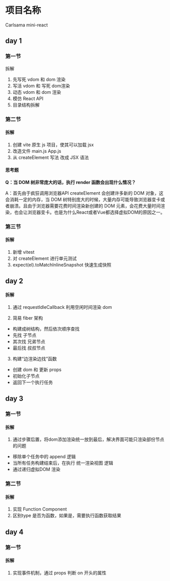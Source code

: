# 项目名称

Carlsama mini-react

## day 1

### 第一节

拆解
1. 先写死 vdom 和 dom 渲染
2. 写活 vdom 和 写死 dom渲染
3. 动态 vdom 和 dom 渲染
4. 模仿 React API
5. 目录结构拆解



### 第二节
#### 拆解
1. 创建 vite 原生 js 项目，使其可以加载 jsx
2. 改造文件 main.js App.js
3. 从 createElement 写法 改成 JSX 语法

#### 思考题

**Q：当 DOM 树非常庞大的话，执行 render 函数会出现什么情况？**  

A：首先由于疯狂调用浏览器API createElement 会创建许多新的 DOM 对象，这会消耗一定的内存，当 DOM 树特别庞大的时候，大量内存可能导致浏览器变卡或者崩溃。且由于浏览器需要花费时间渲染新创建的 DOM 元素，会花费大量时间渲染，也会让浏览器变卡。也是为什么React或者Vue都选择虚拟DOM的原因之一。


### 第三节
#### 拆解
1. 新增 vitest
2. 对 createElement 进行单元测试
3. expect(el).toMatchInlineSnapshot 快速生成快照


## day 2

#### 拆解

1. 通过 requestIdleCallback 利用空闲时间渲染 dom

2. 简易 fiber 架构
  - 构建成树结构，然后依次顺序查找
  - 先找 子节点
  - 其次找 兄弟节点
  - 最后找 叔叔节点

3. 构建“边渲染边找”函数
  - 创建 dom 和 更新 props
  - 初始化子节点
  - 返回下一个执行任务


## day 3

### 第一节

#### 拆解

1. 通过步骤后置，将dom添加渲染统一放到最后，解决界面可能只渲染部份节点的问题
  - 移除单个任务中的 append 逻辑
  - 当所有任务构建结束后，在执行 统一渲染视图 逻辑
  - 通过递归虚拟DOM 渲染

### 第二节

#### 拆解
1. 实现 Function Component
2. 区别type 是否为函数，如果是，需要执行函数获取结果


## day 4

### 第一节

#### 拆解

1. 实现事件机制，通过 props 判断 on 开头的属性